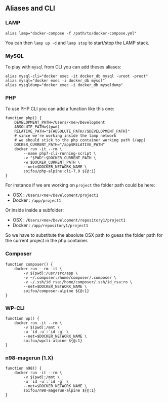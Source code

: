 ## Aliases and CLI

### LAMP
```
alias lamp="docker-compose -f /path/to/docker-compose.yml"
```
You can then `lamp up -d` and `lamp stop` to start/stop the LAMP stack.

### MySQL
To play with `mysql` from CLI you can add theses aliases:
```
alias mysql-cli="docker exec -it docker_db mysql -uroot -proot"
alias mysql="docker exec -i docker_db mysql"
alias mysqldump="docker exec -i docker_db mysqldump"
```

### PHP
To use PHP CLI you can add a function like this one:
```
function php() {
    DEVELOPMENT_PATH=/Users/<me>/Development
    ABSOLUTE_PATH=$(pwd)
    RELATIVE_PATH="${ABSOLUTE_PATH//$DEVELOPMENT_PATH}"
    # since we're working inside the lamp network
    # we should stick to the php container working path (/app)
    DOCKER_CURRENT_PATH="/app$RELATIVE_PATH"
    docker run -it --rm \
        --name php7-cli-running-script \
        -v "$PWD":$DOCKER_CURRENT_PATH \
        -w $DOCKER_CURRENT_PATH \
        --net=$DOCKER_NETWORK_NAME \
        soifou/php-alpine:cli-7.0 ${@:1}
}
```
For instance if we are working on `project` the folder path could be here:
- OSX : `/Users/<me>/Development/project1`
- Docker : `/app/project1`

Or inside inside a subfolder:
- OSX : `/Users/<me>/Development/repository1/project1`
- Docker : `/app/repository1/project1`

So we have to substitute the absolute OSX path to guess the folder path for the current project in the php container.

### Composer
```
function composer() {
    docker run --rm -it \
        -v $(pwd):/usr/src/app \
        -v ~/.composer:/home/composer/.composer \
        -v ~/.ssh/id_rsa:/home/composer/.ssh/id_rsa:ro \
        --net=$DOCKER_NETWORK_NAME \
        soifou/composer-alpine ${@:1}
}
```

### WP-CLI
```
function wp() {
    docker run -it --rm \
        -v $(pwd):/mnt \
        -u `id -u`:`id -g` \
        --net=$DOCKER_NETWORK_NAME \
        soifou/wpcli-alpine ${@:1}
}
```

### n98-magerun (1.X)
```
function n98() {
    docker run -it --rm \
        -v $(pwd):/mnt \
        -u `id -u`:`id -g` \
        --net=$DOCKER_NETWORK_NAME \
        soifou/n98-magerun-alpine ${@:1}
}
```